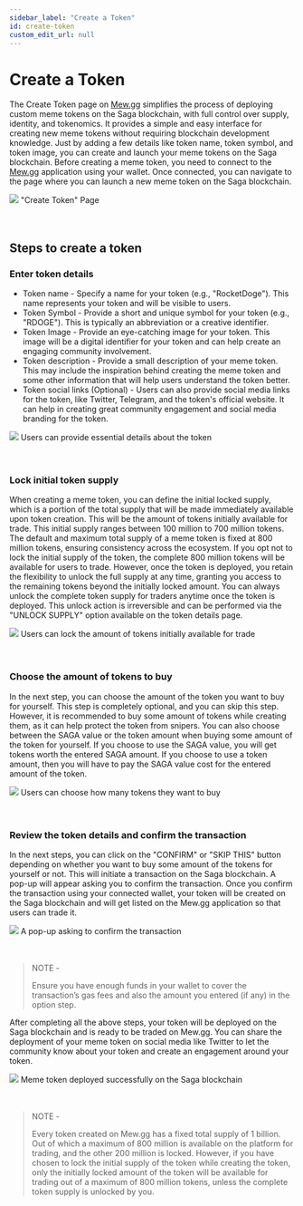 ```yaml
---
sidebar_label: "Create a Token"
id: create-token
custom_edit_url: null
---
```


# Create a Token

The Create Token page on [Mew.gg](https://mew.gg/) simplifies the process of deploying custom meme tokens on the Saga blockchain, with full control over supply, identity, and tokenomics. It provides a simple and easy interface for creating new meme tokens without requiring blockchain development knowledge. Just by adding a few details like token name, token symbol, and token image, you can create and launch your meme tokens on the Saga blockchain.
Before creating a meme token, you need to connect to the [Mew.gg](https://mew.gg/) application using your wallet. Once connected, you can navigate to the page where you can launch a new meme token on the Saga blockchain.

<div className="flex flex-col items-center">
    <img src="/img/create-token.png"/>
    <span className="font-bold text-[rgb(192,192,192)]">"Create Token" Page</span>
</div>
<br></br>

## Steps to create a token

### Enter token details

- Token name - Specify a name for your token (e.g., "RocketDoge"). This name represents your token and will be visible to users.
- Token Symbol - Provide a short and unique symbol for your token (e.g., "RDOGE"). This is typically an abbreviation or a creative identifier.
- Token Image - Provide an eye-catching image for your token. This image will be a digital identifier for your token and can help create an engaging community involvement.
- Token description - Provide a small description of your meme token. This may include the inspiration behind creating the meme token and some other information that will help users understand the token better.
- Token social links (Optional) - Users can also provide social media links for the token, like Twitter, Telegram, and the token's official website. It can help in creating great community engagement and social media branding for the token.

<div className="flex flex-col items-center">
    <img src="/img/create-token-form.png"/>
    <span className="font-bold text-[rgb(192,192,192)]">Users can provide essential details about the token</span>
</div>
<br></br>

### Lock initial token supply

When creating a meme token, you can define the initial locked supply, which is a portion of the total supply that will be made immediately available upon token creation. This will be the amount of tokens initially available for trade. This initial supply ranges between 100 million to 700 million tokens. The default and maximum total supply of a meme token is fixed at 800 million tokens, ensuring consistency across the ecosystem. If you opt not to lock the initial supply of the token, the complete 800 million tokens will be available for users to trade.
However, once the token is deployed, you retain the flexibility to unlock the full supply at any time, granting you access to the remaining tokens beyond the initially locked amount. You can always unlock the complete token supply for traders anytime once the token is deployed. This unlock action is irreversible and can be performed via the "UNLOCK SUPPLY" option available on the token details page.

<div className="flex flex-col items-center">
    <img src="/img/create-token-supply.png"/>
    <span className="font-bold text-[rgb(192,192,192)]">Users can lock the amount of tokens initially available for trade</span>
</div>
<br></br>

### Choose the amount of tokens to buy

In the next step, you can choose the amount of the token you want to buy for yourself. This step is completely optional, and you can skip this step. However, it is recommended to buy some amount of tokens while creating them, as it can help protect the token from snipers.
You can also choose between the SAGA value or the token amount when buying some amount of the token for yourself. If you choose to use the SAGA value, you will get tokens worth the entered SAGA amount. If you choose to use a token amount, then you will have to pay the SAGA value cost for the entered amount of the token.

<div className="flex flex-col items-center">
    <img src="/img/create-token-quantity.png"/>
    <span className="font-bold text-[rgb(192,192,192)]">Users can choose how many tokens they want to buy</span>
</div>
<br></br>

### Review the token details and confirm the transaction

In the next steps, you can click on the "CONFIRM" or "SKIP THIS" button depending on whether you want to buy some amount of the tokens for yourself or not. This will initiate a transaction on the Saga blockchain. A pop-up will appear asking you to confirm the transaction. Once you confirm the transaction using your connected wallet, your token will be created on the Saga blockchain and will get listed on the Mew.gg application so that users can trade it.

<div className="flex flex-col items-center">
    <img src="/img/create-token-transaction.png"/>
    <span className="font-bold text-[rgb(192,192,192)]">A pop-up asking to confirm the transaction</span>
</div>
<br></br>

> NOTE -
>
> Ensure you have enough funds in your wallet to cover the transaction’s gas fees and also the amount you entered (if any) in the option step.

After completing all the above steps, your token will be deployed on the Saga blockchain and is ready to be traded on Mew.gg. You can share the deployment of your meme token on social media like Twitter to let the community know about your token and create an engagement around your token.

<div className="flex flex-col items-center">
    <img src="/img/create-token-successful.png"/>
    <span className="font-bold text-[rgb(192,192,192)]">Meme token deployed successfully on the Saga blockchain</span>
</div>
<br></br>

> NOTE -
>
> Every token created on Mew.gg has a fixed total supply of 1 billion. Out of which a maximum of 800 million is available on the platform for trading, and the other 200 million is locked. However, if you have chosen to lock the initial supply of the token while creating the token, only the initially locked amount of the token will be available for trading out of a maximum of 800 million tokens, unless the complete token supply is unlocked by you.
